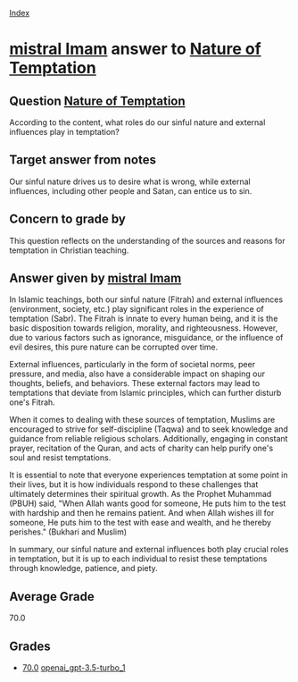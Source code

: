 
[Index](../../../index.md)
# [mistral Imam](../../answering_models/mistral_Imam.md) answer to [Nature of Temptation](../../questions/Nature_of_Temptation.md)

## Question [Nature of Temptation](../../questions/Nature_of_Temptation.md)
According to the content, what roles do our sinful nature and external influences play in temptation?

## Target answer from notes
Our sinful nature drives us to desire what is wrong, while external influences, including other people and Satan, can entice us to sin.

## Concern to grade by
This question reflects on the understanding of the sources and reasons for temptation in Christian teaching.

## Answer given by [mistral Imam](../../answering_models/mistral_Imam.md)
 In Islamic teachings, both our sinful nature (Fitrah) and external influences (environment, society, etc.) play significant roles in the experience of temptation (Sabr). The Fitrah is innate to every human being, and it is the basic disposition towards religion, morality, and righteousness. However, due to various factors such as ignorance, misguidance, or the influence of evil desires, this pure nature can be corrupted over time.

External influences, particularly in the form of societal norms, peer pressure, and media, also have a considerable impact on shaping our thoughts, beliefs, and behaviors. These external factors may lead to temptations that deviate from Islamic principles, which can further disturb one's Fitrah.

When it comes to dealing with these sources of temptation, Muslims are encouraged to strive for self-discipline (Taqwa) and to seek knowledge and guidance from reliable religious scholars. Additionally, engaging in constant prayer, recitation of the Quran, and acts of charity can help purify one's soul and resist temptations.

It is essential to note that everyone experiences temptation at some point in their lives, but it is how individuals respond to these challenges that ultimately determines their spiritual growth. As the Prophet Muhammad (PBUH) said, "When Allah wants good for someone, He puts him to the test with hardship and then he remains patient. And when Allah wishes ill for someone, He puts him to the test with ease and wealth, and he thereby perishes." (Bukhari and Muslim)

In summary, our sinful nature and external influences both play crucial roles in temptation, but it is up to each individual to resist these temptations through knowledge, patience, and piety.

## Average Grade
70.0

## Grades
 * [70.0](./Nature_of_Temptation_grades/openai_gpt-3.5-turbo_1.md) [openai_gpt-3.5-turbo_1](../../grading_models/openai_gpt-3.5-turbo_1.md)
